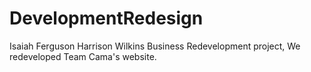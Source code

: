 # DevelopmentRedesign
Isaiah Ferguson
Harrison Wilkins
Business Redevelopment project, We redeveloped Team Cama's website.
